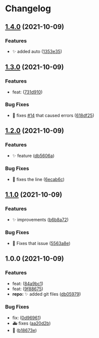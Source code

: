 # Changelog

## [1.4.0](https://www.github.com/dukesx/Practice-commits/compare/v1.3.0...v1.4.0) (2021-10-09)


### Features

* :sparkles: added auto ([1353e35](https://www.github.com/dukesx/Practice-commits/commit/1353e35093536f0c0104e064b45e61c9fc56c937))

## [1.3.0](https://www.github.com/dukesx/Practice-commits/compare/v1.2.0...v1.3.0) (2021-10-09)


### Features

* feat:  ([731d910](https://www.github.com/dukesx/Practice-commits/commit/731d910c81b108f94e1a9c1bd52b4d95e3cb30eb))


### Bug Fixes

* :bug: fixes [#14](https://www.github.com/dukesx/Practice-commits/issues/14) that caused errors ([618df25](https://www.github.com/dukesx/Practice-commits/commit/618df25284d03473eeea22e4bd23519474e0a632))

## [1.2.0](https://www.github.com/dukesx/Practice-commits/compare/v1.1.0...v1.2.0) (2021-10-09)


### Features

* :sparkles: feature ([db5606a](https://www.github.com/dukesx/Practice-commits/commit/db5606acf834032a43292f2a132062c36555811c))


### Bug Fixes

* :bug: fixes the line ([6ecab6c](https://www.github.com/dukesx/Practice-commits/commit/6ecab6c5275eee9b6504872f1ec5830a41cbb502))

## [1.1.0](https://www.github.com/dukesx/Practice-commits/compare/v1.0.0...v1.1.0) (2021-10-09)


### Features

* :sparkles: improvements ([b6b8a72](https://www.github.com/dukesx/Practice-commits/commit/b6b8a7282092e5eb577c65807c2ef66a8293c7c9))


### Bug Fixes

* :bug: Fixes that issue ([5563a8e](https://www.github.com/dukesx/Practice-commits/commit/5563a8e84af7c8a7029e6d3df03739a075c3c353))

## 1.0.0 (2021-10-09)


### Features

* feat:  ([84a9bc1](https://www.github.com/dukesx/Practice-commits/commit/84a9bc1feb862bb58c884a97536f3268d599cfc8))
* feat:  ([9f88675](https://www.github.com/dukesx/Practice-commits/commit/9f8867556a1e4eb145e140740e4584eb3f45f5eb))
* **repo:** :sparkles: added git files ([db05979](https://www.github.com/dukesx/Practice-commits/commit/db05979a8a82c023848932c7e3e30d75e62c1cd3))


### Bug Fixes

* fix:  ([0d96961](https://www.github.com/dukesx/Practice-commits/commit/0d9696141732bb5861c1b1e82c1f7b9e3e9d4d49))
* :ambulance: fixes ([aa20d2b](https://www.github.com/dukesx/Practice-commits/commit/aa20d2b2b6417d3d165275b4a9ffc0270236ebce))
* :bug: ([b18673e](https://www.github.com/dukesx/Practice-commits/commit/b18673e8397d96ed56d3ba573149b739959eb3f6))
